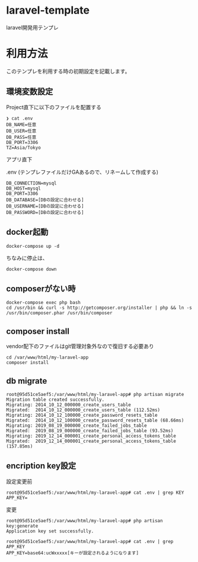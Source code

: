 # laravel-template
laravel開発用テンプレ

# 利用方法
このテンプレを利用する時の初期設定を記載します。

## 環境変数設定

Project直下に以下のファイルを配置する
```
❯ cat .env
DB_NAME=任意
DB_USER=任意
DB_PASS=任意
DB_PORT=3306
TZ=Asia/Tokyo
```

アプリ直下

.env (テンプレファイルだけGAあるので、リネームして作成する)
```
DB_CONNECTION=mysql
DB_HOST=mysql
DB_PORT=3306
DB_DATABASE=[DBの設定に合わせる]
DB_USERNAME=[DBの設定に合わせる]
DB_PASSWORD=[DBの設定に合わせる]
```

## docker起動

```
docker-compose up -d
```

ちなみに停止は、

```
docker-compose down
```

## composerがない時

```
docker-compose exec php bash
cd /usr/bin && curl -s http://getcomposer.org/installer | php && ln -s /usr/bin/composer.phar /usr/bin/composer
```

## composer install
vendor配下のファイルはgit管理対象外なので復旧する必要あり
```
cd /var/www/html/my-laravel-app
composer install
```

## db migrate

```
root@95d51ce5aef5:/var/www/html/my-laravel-app# php artisan migrate
Migration table created successfully.
Migrating: 2014_10_12_000000_create_users_table
Migrated:  2014_10_12_000000_create_users_table (112.52ms)
Migrating: 2014_10_12_100000_create_password_resets_table
Migrated:  2014_10_12_100000_create_password_resets_table (68.66ms)
Migrating: 2019_08_19_000000_create_failed_jobs_table
Migrated:  2019_08_19_000000_create_failed_jobs_table (93.52ms)
Migrating: 2019_12_14_000001_create_personal_access_tokens_table
Migrated:  2019_12_14_000001_create_personal_access_tokens_table (157.85ms)
```

## encription key設定

設定変更前
```
root@95d51ce5aef5:/var/www/html/my-laravel-app# cat .env | grep KEY
APP_KEY=
```
変更
```
root@95d51ce5aef5:/var/www/html/my-laravel-app# php artisan key:generate
Application key set successfully.
```
```
root@95d51ce5aef5:/var/www/html/my-laravel-app# cat .env | grep APP_KEY
APP_KEY=base64:ucWxxxxx[キーが設定されるようになります]
```

